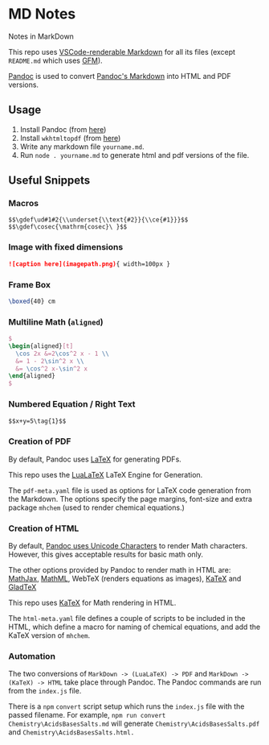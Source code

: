 # MD Notes

Notes in MarkDown

This repo uses [VSCode-renderable Markdown](https://code.visualstudio.com/docs/languages/markdown#_markdown-preview) for all its files (except `README.md` which uses [GFM](https://github.github.com/gfm/)).

[Pandoc](https://pandoc.org/) is used to convert [Pandoc's Markdown](https://pandoc.org/MANUAL.html#pandocs-markdown) into HTML and PDF versions.


## Usage

1. Install Pandoc (from [here](https://pandoc.org/installing.html))
2. Install `wkhtmltopdf` (from [here](https://wkhtmltopdf.org/downloads.html))
2. Write any markdown file `yourname.md`. 
3. Run `node . yourname.md` to generate html and pdf versions of the file.


## Useful Snippets

### Macros

```
$$\gdef\ud#1#2{\\underset{\\text{#2}}{\\ce{#1}}}$$
$$\gdef\cosec{\mathrm{cosec}\ }$$
```

### Image with fixed dimensions

```md
![caption here](imagepath.png){ width=100px }
```

### Frame Box

```tex
\boxed{40} cm
```

### Multiline Math (`aligned`)
```tex
$
\begin{aligned}[t]
  \cos 2x &=2\cos^2 x - 1 \\ 
  &= 1 - 2\sin^2 x \\ 
  &= \cos^2 x-\sin^2 x
\end{aligned}
$
```

### Numbered Equation / Right Text
```md
$$x+y=5\tag{1}$$
```

### Creation of PDF

By default, Pandoc uses [LaTeX](https://www.latex-project.org/) for generating PDFs.

This repo uses the [LuaLaTeX](http://www.luatex.org/) LaTeX Engine for Generation.

The `pdf-meta.yaml` file is used as options for LaTeX code generation from the Markdown. The options specify the page margins, font-size and extra package `mhchem` (used to render chemical equations.)

### Creation of HTML

By default, [Pandoc uses Unicode Characters](https://pandoc.org/MANUAL.html#math-rendering-in-html) to render Math characters. However, this gives acceptable results for basic math only.

The other options provided by Pandoc to render math in HTML are: [MathJax](https://www.mathjax.org/), [MathML](https://developer.mozilla.org/en-US/docs/Web/MathML), WebTeX (renders equations as images), [KaTeX](https://katex.org/) and [GladTeX](https://humenda.github.io/GladTeX/)

This repo uses [KaTeX](https://katex.org/) for Math rendering in HTML.

The `html-meta.yaml` file defines a couple of scripts to be included in the HTML, which define a macro for naming of chemical equations, and add the KaTeX version of `mhchem`.

### Automation

The two conversions of `MarkDown -> (LuaLaTeX) -> PDF` and `MarkDown -> (KaTeX) -> HTML` take place through Pandoc. The Pandoc commands are run from the `index.js` file.

There is a `npm` `convert` script setup which runs the `index.js` file with the passed filename. For example, `npm run convert Chemistry\AcidsBasesSalts.md` will generate `Chemistry\AcidsBasesSalts.pdf` and `Chemistry\AcidsBasesSalts.html.`
